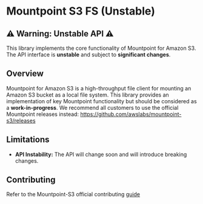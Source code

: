 # Mountpoint S3 FS (Unstable)

## ⚠️ Warning: Unstable API ⚠️
This library implements the core functionality of Mountpoint for Amazon S3. The API interface is **unstable** and subject to **significant changes**.

## Overview
Mountpoint for Amazon S3 is a high-throughput file client for mounting an Amazon S3 bucket as a local file system.
This library provides an implementation of key Mountpoint functionality but should be considered as a **work-in-progress**.
We recommend all customers to use the official Mountpoint releases instead: https://github.com/awslabs/mountpoint-s3/releases

## Limitations
- **API Instability:** The API will change soon and will introduce breaking changes.

## Contributing
Refer to the Mountpoint-S3 official contributing [guide](https://github.com/awslabs/mountpoint-s3/blob/main/doc/CONTRIBUTING.md)
